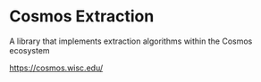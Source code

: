 # Cosmos Extraction

A library that implements extraction algorithms within the Cosmos ecosystem

https://cosmos.wisc.edu/

